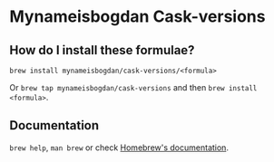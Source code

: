 # Mynameisbogdan Cask-versions

## How do I install these formulae?

`brew install mynameisbogdan/cask-versions/<formula>`

Or `brew tap mynameisbogdan/cask-versions` and then `brew install <formula>`.

## Documentation

`brew help`, `man brew` or check [Homebrew's documentation](https://docs.brew.sh).
